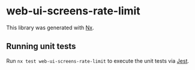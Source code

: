 # web-ui-screens-rate-limit

This library was generated with [Nx](https://nx.dev).

## Running unit tests

Run `nx test web-ui-screens-rate-limit` to execute the unit tests via [Jest](https://jestjs.io).

